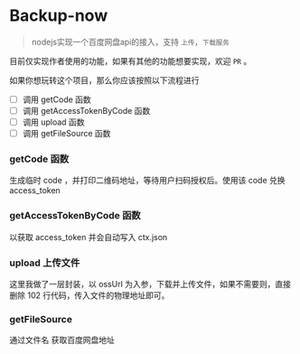 # Backup-now

> nodejs实现一个百度网盘api的接入，支持 `上传`，`下载服务`

目前仅实现作者使用的功能，如果有其他的功能想要实现，欢迎 `PR` 。

如果你想玩转这个项目，那么你应该按照以下流程进行

- [ ] 调用 getCode 函数
- [ ] 调用 getAccessTokenByCode 函数
- [ ] 调用 upload 函数 
- [ ] 调用 getFileSource 函数

### getCode 函数
  生成临时 code ，并打印二维码地址，等待用户扫码授权后。使用该 code 兑换 access_token

### getAccessTokenByCode 函数
  以获取 access_token 并会自动写入 ctx.json

### upload 上传文件
  这里我做了一层封装，以 ossUrl 为入参，下载并上传文件，如果不需要则，直接删除 102 行代码，传入文件的物理地址即可。

### getFileSource 
  通过文件名 获取百度网盘地址

